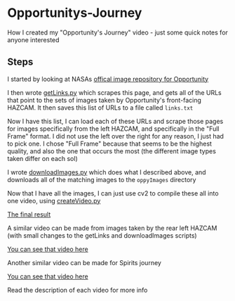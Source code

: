 # Opportunitys-Journey

How I created my "Opportunity's Journey" video - just some quick notes for anyone interested

## Steps

I started by looking at NASAs [offical image repository for Opportunity](https://mars.nasa.gov/mer/gallery/all/opportunity.html)

I then wrote [getLinks.py](src/getLinks.py) which scrapes this page, and gets all of the URLs that point to the sets of images taken by Opportunity's front-facing HAZCAM. It then saves this list of URLs to a file called `links.txt`

Now I have this list, I can load each of these URLs and scrape those pages for images specifically from the left HAZCAM, and specifically in the "Full Frame" format. I did not use the left over the right for any reason, I just had to pick one. I chose "Full Frame" because that seems to be the highest quality, and also the one that occurs the most (the different image types taken differ on each sol)

I wrote [downloadImages.py](src/downloadImages.py) which does what I described above, and downloads all of the matching images to the `oppyImages` directory

Now that I have all the images, I can just use cv2 to compile these all into one video, using [createVideo.py](src/createVideo.py)

[The final result](https://youtu.be/Bd8qvLp73Ls)

A similar video can be made from images taken by the rear left HAZCAM (with small changes to the getLinks and downloadImages scripts)

[You can see that video here](https://youtu.be/lcdB9VeV08Q)

Another similar video can be made for Spirits journey

[You can see that video here](https://youtu.be/2BNyX0kwEcE)

Read the description of each video for more info
